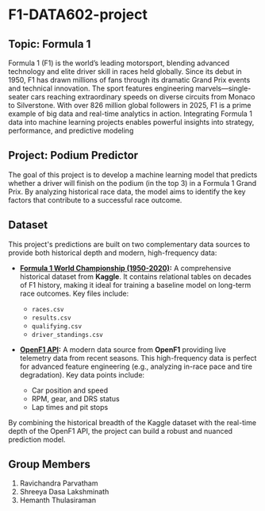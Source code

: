 # F1-DATA602-project


## Topic: Formula 1

Formula 1 (F1) is the world’s leading motorsport, blending advanced technology and elite driver skill in races held globally. Since its debut in 1950, F1 has drawn millions of fans through its dramatic Grand Prix events and technical innovation. The sport features engineering marvels—single-seater cars reaching extraordinary speeds on diverse circuits from Monaco to Silverstone. With over 826 million global followers in 2025, F1 is a prime example of big data and real-time analytics in action. Integrating Formula 1 data into machine learning projects enables powerful insights into strategy, performance, and predictive modeling


## Project: Podium Predictor

The goal of this project is to develop a machine learning model that predicts whether a driver will finish on the podium (in the top 3) in a Formula 1 Grand Prix. By analyzing historical race data, the model aims to identify the key factors that contribute to a successful race outcome.

## Dataset

This project's predictions are built on two complementary data sources to provide both historical depth and modern, high-frequency data:

* **[Formula 1 World Championship (1950-2020)](https://www.kaggle.com/datasets/rohanrao/formula-1-world-championship-1950-2020):** A comprehensive historical dataset from **Kaggle**. It contains relational tables on decades of F1 history, making it ideal for training a baseline model on long-term race outcomes. Key files include:
    * `races.csv`
    * `results.csv`
    * `qualifying.csv`
    * `driver_standings.csv`

* **[OpenF1 API](https://openf1.org/):** A modern data source from **OpenF1** providing live telemetry data from recent seasons. This high-frequency data is perfect for advanced feature engineering (e.g., analyzing in-race pace and tire degradation). Key data points include:
    * Car position and speed
    * RPM, gear, and DRS status
    * Lap times and pit stops

By combining the historical breadth of the Kaggle dataset with the real-time depth of the OpenF1 API, the project can build a robust and nuanced prediction model.


## Group Members
1. Ravichandra Parvatham
2. Shreeya Dasa Lakshminath
3. Hemanth Thulasiraman
